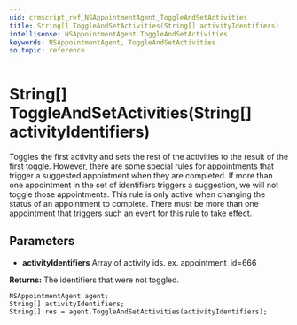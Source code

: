 ```yaml
---
uid: crmscript_ref_NSAppointmentAgent_ToggleAndSetActivities
title: String[] ToggleAndSetActivities(String[] activityIdentifiers)
intellisense: NSAppointmentAgent.ToggleAndSetActivities
keywords: NSAppointmentAgent, ToggleAndSetActivities
so.topic: reference
---
```


# String[] ToggleAndSetActivities(String[] activityIdentifiers)

Toggles the first activity and sets the rest of the activities to the result of the first toggle. However, there are some special rules for appointments that trigger a suggested appointment when they are completed. If more than one appointment in the set of identifiers triggers a suggestion, we will not toggle those appointments. This rule is only active when changing the status of an appointment to complete. There must be more than one appointment that triggers such an event for this rule to take effect.

## Parameters

* **activityIdentifiers** Array of activity ids. ex. appointment_id=666

**Returns:** The identifiers that were not toggled.

```crmscript
NSAppointmentAgent agent;
String[] activityIdentifiers;
String[] res = agent.ToggleAndSetActivities(activityIdentifiers);
```

